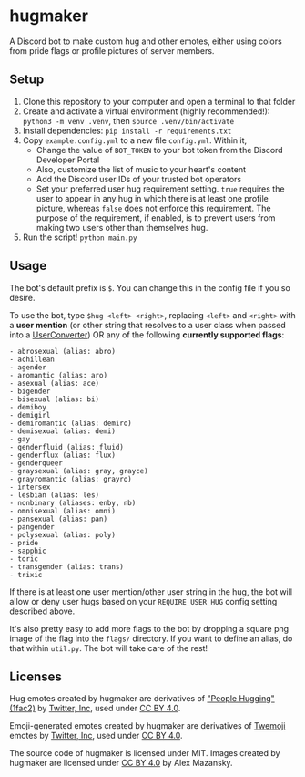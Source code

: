 # hugmaker
A Discord bot to make custom hug and other emotes, either using colors from pride flags or profile pictures of server members.

## Setup
1. Clone this repository to your computer and open a terminal to that folder
1. Create and activate a virtual environment (highly recommended!): `python3 -m venv .venv`, then `source .venv/bin/activate`
1. Install dependencies: `pip install -r requirements.txt`
1. Copy `example.config.yml` to a new file `config.yml`. Within it,
    - Change the value of `BOT_TOKEN` to your bot token from the Discord Developer Portal
    - Also, customize the list of music to your heart's content
    - Add the Discord user IDs of your trusted bot operators
    - Set your preferred user hug requirement setting. `true` requires the user to appear in any hug in which there is at least one profile picture, whereas `false` does not enforce this requirement. The purpose of the requirement, if enabled, is to prevent users from making two users other than themselves hug.
1. Run the script! `python main.py`

## Usage
The bot's default prefix is `$`. You can change this in the config file if you so desire.

To use the bot, type `$hug <left> <right>`, replacing `<left>` and `<right>` with a **user mention** (or other string that resolves to a user class when passed into a [UserConverter](https://discordpy.readthedocs.io/en/latest/ext/commands/api.html#discord.ext.commands.UserConverter)) OR any of the following **currently supported flags**:
```
- abrosexual (alias: abro)
- achillean
- agender
- aromantic (alias: aro)
- asexual (alias: ace)
- bigender
- bisexual (alias: bi)
- demiboy
- demigirl
- demiromantic (alias: demiro)
- demisexual (alias: demi)
- gay
- genderfluid (alias: fluid)
- genderflux (alias: flux)
- genderqueer
- graysexual (alias: gray, grayce)
- grayromantic (alias: grayro)
- intersex
- lesbian (alias: les)
- nonbinary (aliases: enby, nb)
- omnisexual (alias: omni)
- pansexual (alias: pan)
- pangender
- polysexual (alias: poly)
- pride
- sapphic
- toric
- transgender (alias: trans)
- trixic
```
If there is at least one user mention/other user string in the hug, the bot will allow or deny user hugs based on your `REQUIRE_USER_HUG` config setting described above.

It's also pretty easy to add more flags to the bot by dropping a square png image of the flag into the `flags/` directory. If you want to define an alias, do that within `util.py`. The bot will take care of the rest!

## Licenses
Hug emotes created by hugmaker are derivatives of ["People Hugging" (1fac2)](https://abs.twimg.com/emoji/v2/svg/1fac2.svg) by [Twitter, Inc](https://twemoji.twitter.com/), used under [CC BY 4.0](https://creativecommons.org/licenses/by/4.0/).

Emoji-generated emotes created by hugmaker are derivatives of [Twemoji](https://twemoji.twitter.com/) emotes by [Twitter, Inc](https://twemoji.twitter.com/), used under [CC BY 4.0](https://creativecommons.org/licenses/by/4.0/).

The source code of hugmaker is licensed under MIT. Images created by hugmaker are licensed under [CC BY 4.0](https://creativecommons.org/licenses/by/4.0/) by Alex Mazansky.
